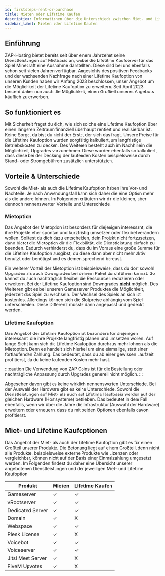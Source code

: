 ```yaml
---
id: firststeps-rent-or-purchase
title: Mieten oder Lifetime Kaufen
description: Informationen über die Unterschiede zwischen Miet- und Lifetime Kaufserver von ZAP-Hosting - ZAP-Hosting.com Dokumentation
sidebar_label: Mieten oder Lifetime Kaufen
---
```




## Einführung

ZAP-Hosting bietet bereits seit über einem Jahrzehnt seine Dienstleistungen auf Mietbasis an, wobei die Lifetitme Kaufserver für das Spiel Minecraft eine Ausnahme darstellten. Diese sind bei uns ebenfalls schon seit vielen Jahren verfügbar. Angesichts des positiven Feedbacks und der wachsenden Nachfrage nach einer Lifetime Kaufoption von unseren Kunden haben wir Anfang 2023 beschlossen, unser Angebot um die Möglichkeit der Lifetime Kaufoption zu erweitern. Seit April 2023 besteht daher nun auch die Möglichkeit, einen Großteil unseres Angebots käuflich zu erwerben.



## So funktioniert es

Mit Sicherheit fragst du dich, wie sich solche eine Lifetime Kaufoption über einen längeren Zeitraum finanziell überhaupt rentiert und realisierbar ist. Keine Sorge, da bist du nicht der Erste, der sich das fragt. Unsere Preise für die Lifetime Kaufoption wurden sorgfältig kalkuliert, um langfristige Betriebskosten zu decken. Des Weiteren besteht auch im Nachhinein die Möglichkeit, Upgrades vorzunehmen. Diese wurden ebenfalls so kalkuliert, dass diese bei der Deckung der laufenden Kosten beispielsweise durch Stand- oder Stromgebühren zusätzlich unterstützten. 



## Vorteile & Unterschiede

Sowohl die Miet- als auch die Lifetime Kaufoption haben ihre Vor- und Nachteile. Je nach Anwendungsfall kann sich daher die eine Option mehr als die andere lohnen. Im Folgenden erläutern wir dir die kleinen, aber dennoch nennenswerten Vorteile und Unterschiede. 



### Mietoption

Das Angebot der Mietoption ist besonders für diejenigen interessant, die ihre Projekte eher spontan und kurzfristig umsetzen oder flexibel verändern wollen. Solltest du dich dazu entscheiden, dein Projekt nicht fortzusetzen, dann bietet die Mietoption dir die Flexibilität, die Dienstleistung einfach zu beenden. Dadurch verhinderst du, dass du im Voraus eine große Summe für die Lifetime Kaufoption ausgibst, du diese dann aber nicht mehr aktiv benutzt oder benötigst und es dementsprechend bereust.

Ein weiterer Vorteil der Mietoption ist beispielsweise, dass du dort sowohl Upgrades als auch Downgrades bei deinem Paket durchführen kannst. So kannst du auch nachträglich flexibel die Ressourcen reduzieren oder erweitern. Bei der Lifetime Kaufoption sind Downgrades <u>**nicht**</u> möglich. Des Weiteren gibt es bei unseren Gameserver Produkten die Möglichkeit, jederzeit das Spiel zu wechseln. Der Wechsel des Spiels an sich ist kostenlos. Allerdings können sich die Slotpreise abhängig vom Spiel unterschieden. Diese Differenz müsste dann angepasst und gedeckt werden. 



### Lifetime Kaufoption

Das Angebot der Lifetime Kaufoption ist besonders für diejenigen interessant, die ihre Projekte langfristig planen und umsetzen wollen. Auf lange Sicht kann sich die Lifetime Kaufoption durchaus mehr lohnen als die Mietoption. Denn es handelt sich hierbei um eine einmalige, statt einer fortlaufenden Zahlung. Das bedeutet, dass du ab einer gewissen Laufzeit profitierst, da du keine laufenden Kosten mehr hast. 

:::caution
Die Verwendung von ZAP Coins ist für die Bestellung oder nachträgliche Anpassung durch Upgrades generell nicht möglich. 
:::

Abgesehen davon gibt es keine wirklich nennenswerten Unterschiede. Bei der Auswahl der Hardware gibt es keine Unterschiede. Sowohl die Dienstleistungen auf Miet- als auch auf Lifetime Kaufbasis werden auf der gleichen Hardware (Hostsysteme) betrieben. Das bedeutet in dem Fall ebenfalls, wenn wir über die Jahre die Infrastruktur (Auswahl der Hardware) erweitern oder erneuern, dass du mit beiden Optionen ebenfalls davon profitierst. 



## Miet- und Lifetime Kaufoptionen

Das Angebot der Miet- als auch der Lifetime Kaufoption gibt es für einen Großteil unserer Produkte. Die Betonung liegt auf einem Großteil, denn nicht alle Produkte, beispielsweise externe Produkte wie Lizenzen oder vergleichbar, können nicht auf der Basis einer Einmalzahlung umgesetzt werden. Im Folgenden findest du daher eine Übersicht unserer angebotenen Dienstleistungen und der jeweiligen Miet- und Lifetime Kaufoption. 

| Produkt           | Mieten | Lifetime Kaufen |
| ----------------- | ------ | --------------- |
| Gameserver        | ✓      | ✓              |
| vRootserver       | ✓      | ✓              |
| Dedicated Server  | ✓      | ✓              |
| Domain            | ✓      | X              |
| Webspace          | ✓      | ✓              |
| Plesk License     | ✓      | X              |
| Voicebot          | ✓      | ✓              |
| Voiceserver       | ✓      | ✓              |
| Jitsi Meet Server | ✓      | X              |
| FiveM Upvotes     | ✓      | X              |